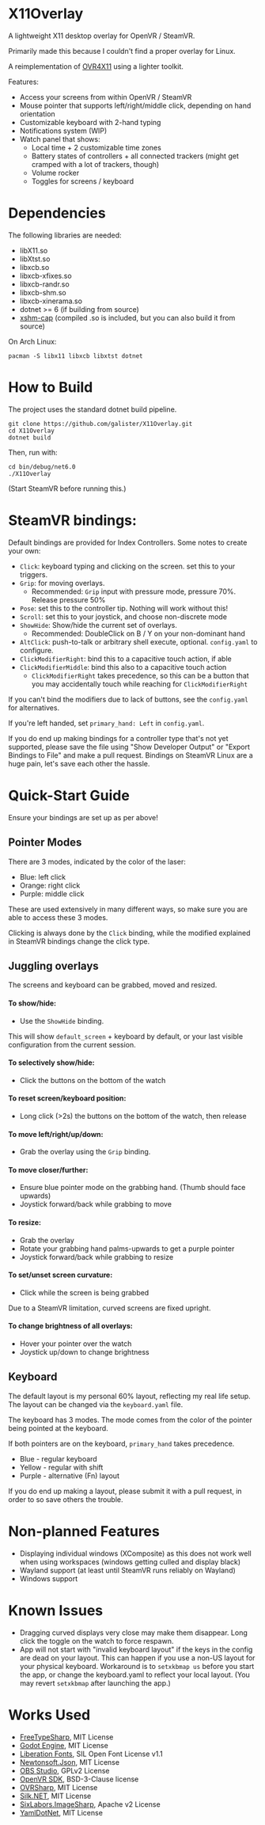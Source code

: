# X11Overlay
A lightweight X11 desktop overlay for OpenVR / SteamVR.

Primarily made this because I couldn't find a proper overlay for Linux.

A reimplementation of [OVR4X11](https://github.com/galister/OVR4X11) using a lighter toolkit.

Features:
- Access your screens from within OpenVR / SteamVR
- Mouse pointer that supports left/right/middle click, depending on hand orientation
- Customizable keyboard with 2-hand typing
- Notifications system (WIP)
- Watch panel that shows:
  - Local time + 2 customizable time zones
  - Battery states of controllers + all connected trackers (might get cramped with a lot of trackers, though)
  - Volume rocker
  - Toggles for screens / keyboard

# Dependencies

The following libraries are needed:
- libX11.so
- libXtst.so
- libxcb.so
- libxcb-xfixes.so
- libxcb-randr.so
- libxcb-shm.so
- libxcb-xinerama.so
- dotnet >= 6 (if building from source)
- [xshm-cap](https://github.com/galister/xshm-cap) (compiled .so is included, but you can also build it from source)

On Arch Linux:
```
pacman -S libx11 libxcb libxtst dotnet
```

# How to Build

The project uses the standard dotnet build pipeline.

```
git clone https://github.com/galister/X11Overlay.git
cd X11Overlay
dotnet build
```

Then, run with:
```
cd bin/debug/net6.0
./X11Overlay
```
(Start SteamVR before running this.)

# SteamVR bindings:
Default bindings are provided for Index Controllers. Some notes to create your own:
- `Click`: keyboard typing and clicking on the screen. set this to your triggers.
- `Grip`: for moving overlays. 
  - Recommended: `Grip` input with pressure mode, pressure 70%. Release pressure 50%
- `Pose`: set this to the controller tip. Nothing will work without this!
- `Scroll`: set this to your joystick, and choose non-discrete mode
- `ShowHide`: Show/hide the current set of overlays.
  - Recommended: DoubleClick on B / Y on your non-dominant hand
- `AltClick`: push-to-talk or arbitrary shell execute, optional. `config.yaml` to configure.
- `ClickModifierRight`: bind this to a capacitive touch action, if able
- `ClickModifierMiddle`: bind this also to a capacitive touch action
  - `ClickModifierRight` takes precedence, so this can be a button that you may accidentally touch while reaching for `ClickModifierRight`

If you can't bind the modifiers due to lack of buttons, see the `config.yaml` for alternatives.

If you're left handed, set `primary_hand: Left` in `config.yaml`.

If you do end up making bindings for a controller type that's not yet supported, please save the file using "Show Developer Output" or "Export Bindings to File" and make a pull request. Bindings on SteamVR Linux are a huge pain, let's save each other the hassle.

# Quick-Start Guide

Ensure your bindings are set up as per above!

## Pointer Modes
There are 3 modes, indicated by the color of the laser:
- Blue: left click
- Orange: right click
- Purple: middle click

These are used extensively in many different ways, so make sure you are able to access these 3 modes.

Clicking is always done by the `Click` binding, while the modified explained in SteamVR bindings change the click type.

## Juggling overlays

The screens and keyboard can be grabbed, moved and resized.

#### To show/hide:
- Use the `ShowHide` binding.

This will show `default_screen` + keyboard by default, or your last visible configuration from the current session.

#### To selectively show/hide:
- Click the buttons on the bottom of the watch

#### To reset screen/keyboard position:
- Long click (>2s) the buttons on the bottom of the watch, then release

#### To move left/right/up/down: 
- Grab the overlay using the `Grip` binding.

#### To move closer/further: 
- Ensure blue pointer mode on the grabbing hand. (Thumb should face upwards)
- Joystick forward/back while grabbing to move

#### To resize: 
- Grab the overlay
- Rotate your grabbing hand palms-upwards to get a purple pointer
- Joystick forward/back while grabbing to resize

#### To set/unset screen curvature:
- Click while the screen is being grabbed

Due to a SteamVR limitation, curved screens are fixed upright.

#### To change brightness of all overlays:
- Hover your pointer over the watch
- Joystick up/down to change brightness

## Keyboard

The default layout is my personal 60% layout, reflecting my real life setup. The layout can be changed via the `keyboard.yaml` file.

The keyboard has 3 modes. The mode comes from the color of the pointer being pointed at the keyboard.

If both pointers are on the keyboard, `primary_hand` takes precedence.

- Blue - regular keyboard
- Yellow - regular with shift
- Purple - alternative (Fn) layout

If you do end up making a layout, please submit it with a pull request, in order to so save others the trouble.

# Non-planned Features
- Displaying individual windows (XComposite) as this does not work well when using workspaces (windows getting culled and display black)
- Wayland support (at least until SteamVR runs reliably on Wayland)
- Windows support

# Known Issues
- Dragging curved displays very close may make them disappear. Long click the toggle on the watch to force respawn.
- App will not start with "invalid keyboard layout" if the keys in the config are dead on your layout. This can happen if you use a non-US layout for your physical keyboard. Workaround is to `setxkbmap us` before you start the app, or change the keyboard.yaml to reflect your local layout. (You may revert `setxkbmap` after launching the app.)

# Works Used
- [FreeTypeSharp](https://github.com/ryancheung/FreeTypeSharp), MIT License
- [Godot Engine](https://github.com/godotengine/godot), MIT License
- [Liberation Fonts](https://github.com/liberationfonts/liberation-fonts), SIL Open Font License v1.1
- [Newtonsoft.Json](https://github.com/JamesNK/Newtonsoft.Json), MIT License
- [OBS Studio](https://github.com/obsproject/obs-studio), GPLv2 License
- [OpenVR SDK](https://github.com/ValveSoftware/openvr), BSD-3-Clause license
- [OVRSharp](https://github.com/OVRTools/OVRSharp), MIT License
- [Silk.NET](https://github.com/dotnet/Silk.NET), MIT License
- [SixLabors.ImageSharp](https://github.com/SixLabors/ImageSharp), Apache v2 License
- [YamlDotNet](SixLabors/ImageSharp), MIT License
